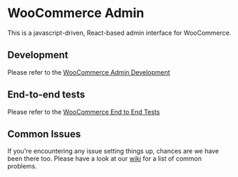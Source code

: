 # WooCommerce Admin

This is a javascript-driven, React-based admin interface for WooCommerce.

## Development

Please refer to the [WooCommerce Admin Development](https://github.com/woocommerce/woocommerce/wiki/How-to-set-up-WooCommerce-development-environment#wooCommerce-admin-development)
## End-to-end tests

Please refer to the [WooCommerce End to End Tests](https://github.com/woocommerce/woocommerce/blob/trunk/plugins/woocommerce/tests/e2e/README.md)
## Common Issues

If you're encountering any issue setting things up, chances are we have been there too. Please have a look at our [wiki](https://github.com/woocommerce/woocommerce/wiki/Common-Issues) for a list of common problems.
